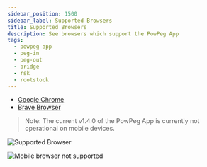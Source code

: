 ```yaml
---
sidebar_position: 1500
sidebar_label: Supported Browsers
title: Supported Browsers
description: See browsers which support the PowPeg App
tags:
  - powpeg app
  - peg-in
  - peg-out
  - bridge
  - rsk
  - rootstock
---
```


- [Google Chrome](https://www.google.com/chrome/)
- [Brave Browser](https://brave.com/)

> Note: The current v1.4.0 of the PowPeg App is currently not operational on mobile devices.

![Supported Browser](/img/resources/powpeg/supported-broswer.png)

![Mobile browser not supported](/img/resources/powpeg/mobile-not-supported.png)